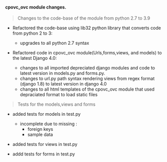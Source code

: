 #### cpovc_ovc module changes.

> Changes to the code-base of the module from python 2.7 to 3.9

* Refactored the code-base using lib32 python library that converts code from python 2 to 3:

   - upgrades to all python 2.7 syntax

* Refactored code in cpovc_ovc module(Urls,forms,views, and models) to the latest Django 4.0:

    - changes to all imported depreciated django modules and code to latest version in models.py and forms.py.
    - changes to url.py path syntax rendering views from regex format (django 1.8) to latest version in django 4.0
    - changes to all html templates of the cpovc_ovc module that used depraciated format to load static files
    
 > Tests for the models,views and forms
 
 * added tests for models in test.py
  
    - incomplete due to missing :
       - foreign keys
       -  sample data

 * added tests for views in test.py
 
 * addd tests for forms in test.py


